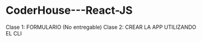 # CoderHouse---React-JS
Clase 1: FORMULARIO (No entregable)
Clase 2: CREAR LA APP UTILIZANDO EL CLI

